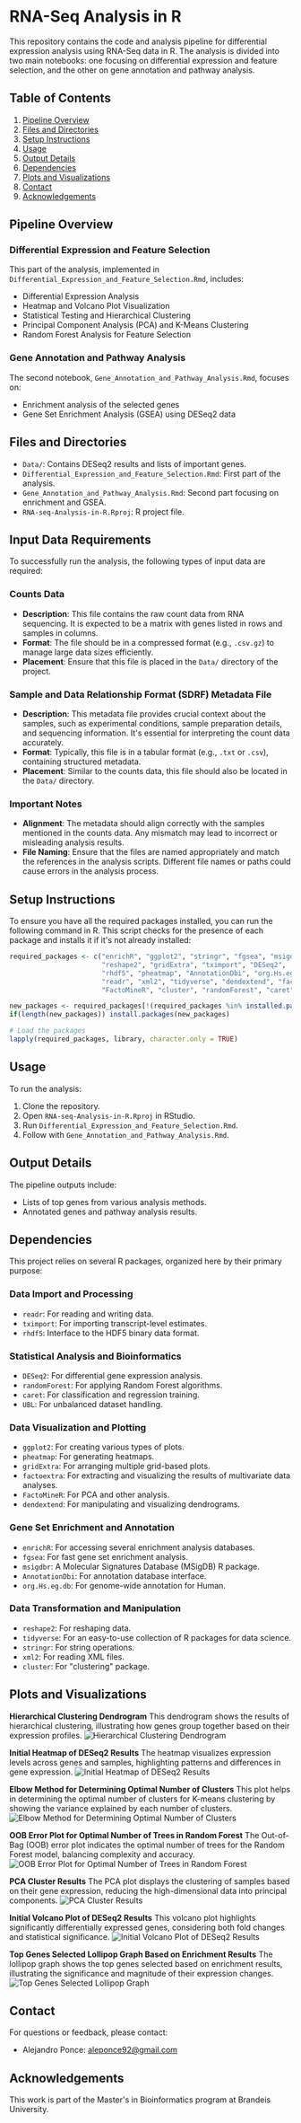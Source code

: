 # RNA-Seq Analysis in R

This repository contains the code and analysis pipeline for differential expression analysis using RNA-Seq data in R. The analysis is divided into two main notebooks: one focusing on differential expression and feature selection, and the other on gene annotation and pathway analysis.

## Table of Contents
1. [Pipeline Overview](#pipeline-overview)
2. [Files and Directories](#files-and-directories)
3. [Setup Instructions](#setup-instructions)
4. [Usage](#usage)
5. [Output Details](#output-details)
6. [Dependencies](#dependencies)
7. [Plots and Visualizations](#plots-and-visualizations)
8. [Contact](#contact)
9. [Acknowledgements](#acknowledgements)

## Pipeline Overview

### Differential Expression and Feature Selection
This part of the analysis, implemented in `Differential_Expression_and_Feature_Selection.Rmd`, includes:
- Differential Expression Analysis
- Heatmap and Volcano Plot Visualization
- Statistical Testing and Hierarchical Clustering
- Principal Component Analysis (PCA) and K-Means Clustering
- Random Forest Analysis for Feature Selection

### Gene Annotation and Pathway Analysis
The second notebook, `Gene_Annotation_and_Pathway_Analysis.Rmd`, focuses on:
- Enrichment analysis of the selected genes
- Gene Set Enrichment Analysis (GSEA) using DESeq2 data

## Files and Directories
- `Data/`: Contains DESeq2 results and lists of important genes.
- `Differential_Expression_and_Feature_Selection.Rmd`: First part of the analysis.
- `Gene_Annotation_and_Pathway_Analysis.Rmd`: Second part focusing on enrichment and GSEA.
- `RNA-seq-Analysis-in-R.Rproj`: R project file.

## Input Data Requirements

To successfully run the analysis, the following types of input data are required:

### Counts Data
- **Description**: This file contains the raw count data from RNA sequencing. It is expected to be a matrix with genes listed in rows and samples in columns.
- **Format**: The file should be in a compressed format (e.g., `.csv.gz`) to manage large data sizes efficiently.
- **Placement**: Ensure that this file is placed in the `Data/` directory of the project.

### Sample and Data Relationship Format (SDRF) Metadata File
- **Description**: This metadata file provides crucial context about the samples, such as experimental conditions, sample preparation details, and sequencing information. It's essential for interpreting the count data accurately.
- **Format**: Typically, this file is in a tabular format (e.g., `.txt` or `.csv`), containing structured metadata.
- **Placement**: Similar to the counts data, this file should also be located in the `Data/` directory.

### Important Notes
- **Alignment**: The metadata should align correctly with the samples mentioned in the counts data. Any mismatch may lead to incorrect or misleading analysis results.
- **File Naming**: Ensure that the files are named appropriately and match the references in the analysis scripts. Different file names or paths could cause errors in the analysis process.


## Setup Instructions
To ensure you have all the required packages installed, you can run the following command in R. This script checks for the presence of each package and installs it if it's not already installed:
```R
required_packages <- c("enrichR", "ggplot2", "stringr", "fgsea", "msigdbr", 
                       "reshape2", "gridExtra", "tximport", "DESeq2", 
                       "rhdf5", "pheatmap", "AnnotationDbi", "org.Hs.eg.db",
                       "readr", "xml2", "tidyverse", "dendextend", "factoextra",
                       "FactoMineR", "cluster", "randomForest", "caret", "UBL")

new_packages <- required_packages[!(required_packages %in% installed.packages()[,"Package"])]
if(length(new_packages)) install.packages(new_packages)

# Load the packages
lapply(required_packages, library, character.only = TRUE)
```


## Usage
To run the analysis:
1. Clone the repository.
2. Open `RNA-seq-Analysis-in-R.Rproj` in RStudio.
3. Run `Differential_Expression_and_Feature_Selection.Rmd`.
4. Follow with `Gene_Annotation_and_Pathway_Analysis.Rmd`.

## Output Details
The pipeline outputs include:
- Lists of top genes from various analysis methods.
- Annotated genes and pathway analysis results.

## Dependencies

This project relies on several R packages, organized here by their primary purpose:

### Data Import and Processing
- `readr`: For reading and writing data.
- `tximport`: For importing transcript-level estimates.
- `rhdf5`: Interface to the HDF5 binary data format.

### Statistical Analysis and Bioinformatics
- `DESeq2`: For differential gene expression analysis.
- `randomForest`: For applying Random Forest algorithms.
- `caret`: For classification and regression training.
- `UBL`: For unbalanced dataset handling.

### Data Visualization and Plotting
- `ggplot2`: For creating various types of plots.
- `pheatmap`: For generating heatmaps.
- `gridExtra`: For arranging multiple grid-based plots.
- `factoextra`: For extracting and visualizing the results of multivariate data analyses.
- `FactoMineR`: For PCA and other analysis.
- `dendextend`: For manipulating and visualizing dendrograms.

### Gene Set Enrichment and Annotation
- `enrichR`: For accessing several enrichment analysis databases.
- `fgsea`: For fast gene set enrichment analysis.
- `msigdbr`: A Molecular Signatures Database (MSigDB) R package.
- `AnnotationDbi`: For annotation database interface.
- `org.Hs.eg.db`: For genome-wide annotation for Human.

### Data Transformation and Manipulation
- `reshape2`: For reshaping data.
- `tidyverse`: For an easy-to-use collection of R packages for data science.
- `stringr`: For string operations.
- `xml2`: For reading XML files.
- `cluster`: For "clustering" package.

## Plots and Visualizations

**Hierarchical Clustering Dendrogram**
This dendrogram shows the results of hierarchical clustering, illustrating how genes group together based on their expression profiles.
![Hierarchical Clustering Dendrogram](plot/dendogram.png)

**Initial Heatmap of DESeq2 Results**
The heatmap visualizes expression levels across genes and samples, highlighting patterns and differences in gene expression.
![Initial Heatmap of DESeq2 Results](plot/heatmap.png)

**Elbow Method for Determining Optimal Number of Clusters**
This plot helps in determining the optimal number of clusters for K-means clustering by showing the variance explained by each number of clusters.
![Elbow Method for Determining Optimal Number of Clusters](plot/elbow.png)

**OOB Error Plot for Optimal Number of Trees in Random Forest**
The Out-of-Bag (OOB) error plot indicates the optimal number of trees for the Random Forest model, balancing complexity and accuracy.
![OOB Error Plot for Optimal Number of Trees in Random Forest](plot/oob.png)

**PCA Cluster Results**
The PCA plot displays the clustering of samples based on their gene expression, reducing the high-dimensional data into principal components.
![PCA Cluster Results](plot/pca.png)

**Initial Volcano Plot of DESeq2 Results**
This volcano plot highlights significantly differentially expressed genes, considering both fold changes and statistical significance.
![Initial Volcano Plot of DESeq2 Results](plot/volcano_plot.png)

**Top Genes Selected Lollipop Graph Based on Enrichment Results**
The lollipop graph shows the top genes selected based on enrichment results, illustrating the significance and magnitude of their expression changes.
![Top Genes Selected Lollipop Graph](plot/topgenes.png)


## Contact
For questions or feedback, please contact:
- Alejandro Ponce: aleponce92@gmail.com

## Acknowledgements
This work is part of the Master's in Bioinformatics program at Brandeis University.


